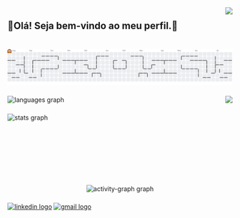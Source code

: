 <img align="right" src="https://visitor-badge.laobi.icu/badge?page_id=Leo-Matheus.Leo-Matheus&left_color=darkviolet&right_color=royalblue"  />

###

<h2 align="left">👾Olá! Seja bem-vindo ao meu perfil.👾</h2>

###

<br clear="both">

<picture>
  <source media="(prefers-color-scheme: dark)" srcset="https://raw.githubusercontent.com/Leo-Matheus/Leo-Matheus/output/pacman-contribution-graph-dark.svg">
  <source media="(prefers-color-scheme: light)" srcset="https://raw.githubusercontent.com/Leo-Matheus/Leo-Matheus/output/pacman-contribution-graph.svg">
  <img alt="pacman contribution graph" src="https://raw.githubusercontent.com/Leo-Matheus/Leo-Matheus/output/pacman-contribution-graph.svg">
</picture>

###

<img align="right" height="200em" src="https://img1.picmix.com/output/pic/normal/7/2/1/3/12043127_fe25e.gif"  />

###

<div align="left">
  <img src="https://github-readme-stats.vercel.app/api/top-langs?username=Leo-Matheus&locale=pt-br&hide_title=false&layout=compact&card_width=320&langs_count=5&theme=midnight-purple&hide_border=true" height="180em" alt="languages graph"  />
</div>

###

<div align="left">
  <img src="https://github-readme-stats.vercel.app/api?username=Leo-Matheus&hide_title=false&hide_rank=false&show_icons=true&include_all_commits=false&count_private=false&disable_animations=false&theme=midnight-purple&locale=pt-br&hide_border=true" height="240em" alt="stats graph"  />
</div>

###

<br clear="both">

<div align="center">
  <img src="https://github-readme-activity-graph.vercel.app/graph?username=Leo-Matheus&area=true&theme=chartreuse-dark&radius=10&point=6c07fa&title_color=822ff7" height="360em" alt="activity-graph graph"  />
</div>

###

<div align="left">
  <a href = "mailto:leonardomatheus.gs@gmail.com"><img src="https://img.shields.io/static/v1?message=LinkedIn&logo=linkedin&label=&color=0077B5&logoColor=white&labelColor=&style=flat" height="40em" alt="linkedin logo"  /></a>
  <a href="https://www.linkedin.com/in/leo-matheus8" target="_blank"><img src="https://img.shields.io/static/v1?message=Gmail&logo=gmail&label=&color=D14836&logoColor=white&labelColor=&style=flat" height="40em" alt="gmail logo"  /></a>
</div>

###
